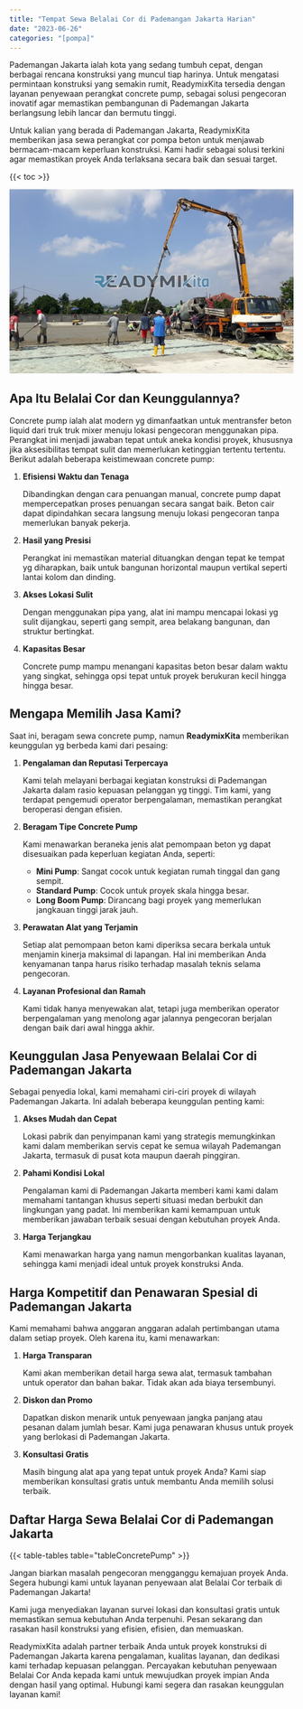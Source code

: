 ```yaml
---
title: "Tempat Sewa Belalai Cor di Pademangan Jakarta Harian"
date: "2023-06-26"
categories: "[pompa]"
---
```


Pademangan Jakarta ialah kota yang sedang tumbuh cepat, dengan berbagai rencana konstruksi yang muncul tiap harinya. Untuk mengatasi permintaan konstruksi yang semakin rumit, ReadymixKita tersedia dengan layanan penyewaan perangkat concrete pump, sebagai solusi pengecoran inovatif agar memastikan pembangunan di Pademangan Jakarta berlangsung lebih lancar dan bermutu tinggi.

Untuk kalian yang berada di Pademangan Jakarta, ReadymixKita memberikan jasa sewa perangkat cor pompa beton untuk menjawab bermacam-macam keperluan konstruksi. Kami hadir sebagai solusi terkini agar memastikan proyek Anda terlaksana secara baik dan sesuai target.

{{< toc >}}

![Tempat Sewa Belalai Cor di Pademangan Jakarta Harian](/images/pompa/sewa-pompa-12.jpg)

## Apa Itu Belalai Cor dan Keunggulannya?

Concrete pump ialah alat modern yg dimanfaatkan untuk mentransfer beton liquid dari truk truk mixer menuju lokasi pengecoran menggunakan pipa. Perangkat ini menjadi jawaban tepat untuk aneka kondisi proyek, khususnya jika aksesibilitas tempat sulit dan memerlukan ketinggian tertentu tertentu. Berikut adalah beberapa keistimewaan concrete pump:

1. **Efisiensi Waktu dan Tenaga**

   Dibandingkan dengan cara penuangan manual, concrete pump dapat mempercepatkan proses penuangan secara sangat baik. Beton cair dapat dipindahkan secara langsung menuju lokasi pengecoran tanpa memerlukan banyak pekerja.

2. **Hasil yang Presisi**

   Perangkat ini memastikan material dituangkan dengan tepat ke tempat yg diharapkan, baik untuk bangunan horizontal maupun vertikal seperti lantai kolom dan dinding.

3. **Akses Lokasi Sulit**

   Dengan menggunakan pipa yang, alat ini mampu mencapai lokasi yg sulit dijangkau, seperti gang sempit, area belakang bangunan, dan struktur bertingkat.

4. **Kapasitas Besar**

   Concrete pump mampu menangani kapasitas beton besar dalam waktu yang singkat, sehingga opsi tepat untuk proyek berukuran kecil hingga hingga besar.

## Mengapa Memilih Jasa Kami?

Saat ini, beragam sewa concrete pump, namun **ReadymixKita** memberikan keunggulan yg berbeda kami dari pesaing:

1. **Pengalaman dan Reputasi Terpercaya**

   Kami telah melayani berbagai kegiatan konstruksi di Pademangan Jakarta dalam rasio kepuasan pelanggan yg tinggi. Tim kami, yang terdapat pengemudi operator berpengalaman, memastikan perangkat beroperasi dengan efisien.

2. **Beragam Tipe Concrete Pump**

   Kami menawarkan beraneka jenis alat pemompaan beton yg dapat disesuaikan pada keperluan kegiatan Anda, seperti:
   - **Mini Pump**: Sangat cocok untuk kegiatan rumah tinggal dan gang sempit.
   - **Standard Pump**: Cocok untuk proyek skala hingga besar.
   - **Long Boom Pump**: Dirancang bagi proyek yang memerlukan jangkauan tinggi jarak jauh.

3. **Perawatan Alat yang Terjamin**

   Setiap alat pemompaan beton kami diperiksa secara berkala untuk menjamin kinerja maksimal di lapangan. Hal ini memberikan Anda kenyamanan tanpa harus risiko terhadap masalah teknis selama pengecoran.

4. **Layanan Profesional dan Ramah**

   Kami tidak hanya menyewakan alat, tetapi juga memberikan operator berpengalaman yang menolong agar jalannya pengecoran berjalan dengan baik dari awal hingga akhir.

## Keunggulan Jasa Penyewaan Belalai Cor di Pademangan Jakarta

Sebagai penyedia lokal, kami memahami ciri-ciri proyek di wilayah Pademangan Jakarta. Ini adalah beberapa keunggulan penting kami:

1. **Akses Mudah dan Cepat**

   Lokasi pabrik dan penyimpanan kami yang strategis memungkinkan kami dalam memberikan servis cepat ke semua wilayah Pademangan Jakarta, termasuk di pusat kota maupun daerah pinggiran.

2. **Pahami Kondisi Lokal**

   Pengalaman kami di Pademangan Jakarta memberi kami kami dalam memahami tantangan khusus seperti situasi medan berbukit dan lingkungan yang padat. Ini memberikan kami kemampuan untuk memberikan jawaban terbaik sesuai dengan kebutuhan proyek Anda.

3. **Harga Terjangkau**

   Kami menawarkan harga yang namun mengorbankan kualitas layanan, sehingga kami menjadi ideal untuk proyek konstruksi Anda.

## Harga Kompetitif dan Penawaran Spesial di Pademangan Jakarta

Kami memahami bahwa anggaran anggaran adalah pertimbangan utama dalam setiap proyek. Oleh karena itu, kami menawarkan:

1. **Harga Transparan**

   Kami akan memberikan detail harga sewa alat, termasuk tambahan untuk operator dan bahan bakar. Tidak akan ada biaya tersembunyi.

2. **Diskon dan Promo**

   Dapatkan diskon menarik untuk penyewaan jangka panjang atau pesanan dalam jumlah besar. Kami juga penawaran khusus untuk proyek yang berlokasi di Pademangan Jakarta.

3. **Konsultasi Gratis**

   Masih bingung alat apa yang tepat untuk proyek Anda? Kami siap memberikan konsultasi gratis untuk membantu Anda memilih solusi terbaik.

## Daftar Harga Sewa Belalai Cor di Pademangan Jakarta

{{< table-tables table="tableConcretePump" >}}

Jangan biarkan masalah pengecoran mengganggu kemajuan proyek Anda. Segera hubungi kami untuk layanan penyewaan alat Belalai Cor terbaik di Pademangan Jakarta!

Kami juga menyediakan layanan survei lokasi dan konsultasi gratis untuk memastikan semua kebutuhan Anda terpenuhi. Pesan sekarang dan rasakan hasil konstruksi yang efisien, efisien, dan memuaskan.

ReadymixKita adalah partner terbaik Anda untuk proyek konstruksi di Pademangan Jakarta karena pengalaman, kualitas layanan, dan dedikasi kami terhadap kepuasan pelanggan. Percayakan kebutuhan penyewaan Belalai Cor Anda kepada kami untuk mewujudkan proyek impian Anda dengan hasil yang optimal. Hubungi kami segera dan rasakan keunggulan layanan kami!